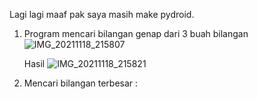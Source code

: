 Lagi lagi maaf pak saya masih make pydroid.

1. Program mencari bilangan genap dari 3 buah bilangan
   ![IMG_20211118_215807](https://user-images.githubusercontent.com/93030333/142429161-4b8d9f9f-eacc-4cf4-b808-b3671f1e8637.jpg)

   Hasil
   ![IMG_20211118_215821](https://user-images.githubusercontent.com/93030333/142429171-681ff05d-0bc1-41d1-9142-cc013466c0b5.jpg)

5. Mencari bilangan terbesar :

   
